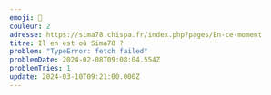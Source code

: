 ```yaml
---
emoji: 🐺
couleur: 2
adresse: https://sima78.chispa.fr/index.php?pages/En-ce-moment
titre: Il en est où Sima78 ?
problem: "TypeError: fetch failed"
problemDate: 2024-02-08T09:08:04.554Z
problemTries: 1
update: 2024-03-10T09:21:00.000Z
---
```

